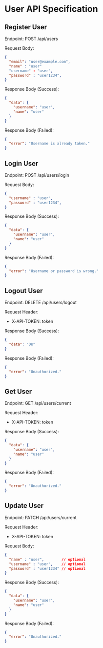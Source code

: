 # User API Specification

## Register User
Endpoint: POST /api/users

Request Body:
```json
{
  "email": "user@example.com",
  "name" : "user"
  "username" : "user",
  "password" : "user1234",
}
```
Response Body (Success):
```json
{
  "data": {
    "username": "user",
    "name": "user"
  }
}
```
Response Body (Failed):
```json
{
  "error": "Username is already taken."
}
```

## Login User
Endpoint: POST /api/users/login

Request Body:
```json
{
  "username" : "user",
  "password" : "user1234",
}
```
Response Body (Success):
```json
{
  "data": {
    "username": "user",
    "name": "user"
  }
}
```
Response Body (Failed):
```json
{
  "error": "Username or password is wrong."
}
```

## Logout User
Endpoint: DELETE /api/users/logout

Request Header:
- X-API-TOKEN: token

Response Body (Success):
```json
{
  "data": "OK"
}
```
Response Body (Failed):
```json
{
  "error": "Unauthorized."
}
```

## Get User
Endpoint: GET /api/users/current

Request Header:
- X-API-TOKEN: token

Response Body (Success):
```json
{
  "data": {
    "username": "user",
    "name": "user"
  }
}
```
Response Body (Failed):
```json
{
  "error": "Unauthorized."
}
```

## Update User
Endpoint: PATCH /api/users/current

Request Header:
- X-API-TOKEN: token

Request Body:
```json
{
  "name" : "user",        // optional
  "username" : "user",    // optional
  "password" : "user1234" // optional
}
```
Response Body (Success):
```json
{
  "data": {
    "username": "user",
    "name": "user"
  }
}
```
Response Body (Failed):
```json
{
  "error": "Unauthorized."
}
```